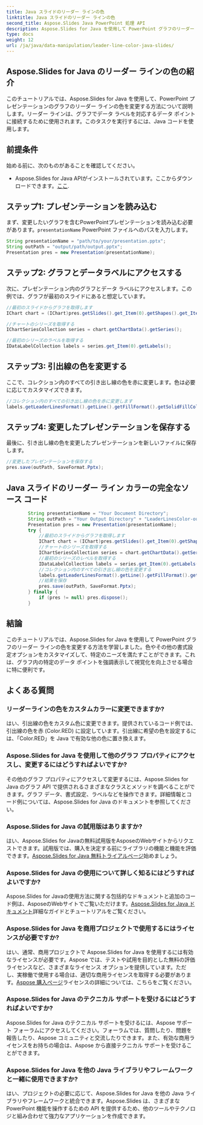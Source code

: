 ```yaml
---
title: Java スライドのリーダー ラインの色
linktitle: Java スライドのリーダー ラインの色
second_title: Aspose.Slides Java PowerPoint 処理 API
description: Aspose.Slides for Java を使用して PowerPoint グラフのリーダー ラインの色を変更する方法を学びます。ソース コードの例を含むステップ バイ ステップ ガイド。
type: docs
weight: 12
url: /ja/java/data-manipulation/leader-line-color-java-slides/
---
```


## Aspose.Slides for Java のリーダー ラインの色の紹介

このチュートリアルでは、Aspose.Slides for Java を使用して、PowerPoint プレゼンテーションのグラフのリーダー ラインの色を変更する方法について説明します。リーダー ラインは、グラフでデータ ラベルを対応するデータ ポイントに接続するために使用されます。このタスクを実行するには、Java コードを使用します。

## 前提条件

始める前に、次のものがあることを確認してください。

-  Aspose.Slides for Java APIがインストールされています。ここからダウンロードできます。[ここ](https://releases.aspose.com/slides/java/).

## ステップ1: プレゼンテーションを読み込む

まず、変更したいグラフを含むPowerPointプレゼンテーションを読み込む必要があります。`presentationName` PowerPoint ファイルへのパスを入力します。

```java
String presentationName = "path/to/your/presentation.pptx";
String outPath = "output/path/output.pptx";
Presentation pres = new Presentation(presentationName);
```

## ステップ2: グラフとデータラベルにアクセスする

次に、プレゼンテーション内のグラフとデータ ラベルにアクセスします。この例では、グラフが最初のスライドにあると想定しています。

```java
//最初のスライドからグラフを取得します
IChart chart = (IChart)pres.getSlides().get_Item(0).getShapes().get_Item(0);

//チャートのシリーズを取得する
IChartSeriesCollection series = chart.getChartData().getSeries();

//最初のシリーズのラベルを取得する
IDataLabelCollection labels = series.get_Item(0).getLabels();
```

## ステップ3: 引出線の色を変更する

ここで、コレクション内のすべての引き出し線の色を赤に変更します。色は必要に応じてカスタマイズできます。

```java
//コレクション内のすべての引き出し線の色を赤に変更します
labels.getLeaderLinesFormat().getLine().getFillFormat().getSolidFillColor().setColor(Color.RED);
```

## ステップ4: 変更したプレゼンテーションを保存する

最後に、引き出し線の色を変更したプレゼンテーションを新しいファイルに保存します。

```java
//変更したプレゼンテーションを保存する
pres.save(outPath, SaveFormat.Pptx);
```

## Java スライドのリーダー ライン カラーの完全なソース コード

```java
        String presentationName = "Your Document Directory";
        String outPath = "Your Output Directory" + "LeaderLinesColor-out.pptx";
        Presentation pres = new Presentation(presentationName);
        try {
            //最初のスライドからグラフを取得します
            IChart chart = (IChart)pres.getSlides().get_Item(0).getShapes().get_Item(0);
            //チャートのシリーズを取得する
            IChartSeriesCollection series = chart.getChartData().getSeries();
            //最初のシリーズのレベルを取得する
            IDataLabelCollection labels = series.get_Item(0).getLabels();
            //コレクション内のすべての引き出し線の色を変更する
            labels.getLeaderLinesFormat().getLine().getFillFormat().getSolidFillColor().setColor(Color.RED);
            //結果を保存
            pres.save(outPath, SaveFormat.Pptx);
        } finally {
            if (pres != null) pres.dispose();
        }
```

## 結論

このチュートリアルでは、Aspose.Slides for Java を使用して PowerPoint グラフのリーダー ラインの色を変更する方法を学習しました。色やその他の書式設定オプションをカスタマイズして、特定のニーズを満たすことができます。これは、グラフ内の特定のデータ ポイントを強調表示して視覚化を向上させる場合に特に便利です。

## よくある質問

### リーダーラインの色をカスタムカラーに変更できますか?

はい、引出線の色をカスタム色に変更できます。提供されているコード例では、引出線の色を赤 (Color.RED) に設定しています。引出線に希望の色を設定するには、「Color.RED」を Java で有効な他の色に置き換えます。

### Aspose.Slides for Java を使用して他のグラフ プロパティにアクセスし、変更するにはどうすればよいですか?

その他のグラフ プロパティにアクセスして変更するには、Aspose.Slides for Java のグラフ API で提供されるさまざまなクラスとメソッドを調べることができます。グラフ データ、書式設定、ラベルなどを操作できます。詳細情報とコード例については、Aspose.Slides for Java のドキュメントを参照してください。

### Aspose.Slides for Java の試用版はありますか?

はい、Aspose.Slides for Javaの無料試用版をAsposeのWebサイトからリクエストできます。試用版では、購入を決定する前にライブラリの機能と機能を評価できます。[Aspose.Slides for Java 無料トライアルページ](https://products.aspose.com/slides/java)始めましょう。

### Aspose.Slides for Java の使用について詳しく知るにはどうすればよいですか?

 Aspose.Slides for Javaの使用方法に関する包括的なドキュメントと追加のコード例は、AsposeのWebサイトでご覧いただけます。[Aspose.Slides for Java ドキュメント](https://docs.aspose.com/slides/java/)詳細なガイドとチュートリアルをご覧ください。

### Aspose.Slides for Java を商用プロジェクトで使用するにはライセンスが必要ですか?

はい、通常、商用プロジェクトで Aspose.Slides for Java を使用するには有効なライセンスが必要です。Aspose では、テストや試用を目的とした無料の評価ライセンスなど、さまざまなライセンス オプションを提供しています。ただし、実稼働で使用する場合は、適切な商用ライセンスを取得する必要があります。[Aspose 購入ページ](https://purchase.aspose.com/)ライセンスの詳細については、こちらをご覧ください。

### Aspose.Slides for Java のテクニカル サポートを受けるにはどうすればよいですか?

Aspose.Slides for Java のテクニカル サポートを受けるには、Aspose サポート フォーラムにアクセスしてください。フォーラムでは、質問したり、問題を報告したり、Aspose コミュニティと交流したりできます。また、有効な商用ライセンスをお持ちの場合は、Aspose から直接テクニカル サポートを受けることができます。

### Aspose.Slides for Java を他の Java ライブラリやフレームワークと一緒に使用できますか?

はい、プロジェクトの必要に応じて、Aspose.Slides for Java を他の Java ライブラリやフレームワークと統合できます。Aspose.Slides は、さまざまな PowerPoint 機能を操作するための API を提供するため、他のツールやテクノロジと組み合わせて強力なアプリケーションを作成できます。